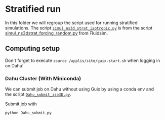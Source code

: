 # Stratified run 

In this folder we will regroup the script used for running stratified simulations. The script [`simul_ns3d_strat_isotropic.py`](./simul_ns3d_strat_isotropic.py) is from the script [simul_ns3dstrat_forcing_random.py](https://foss.heptapod.net/fluiddyn/fluidsim/-/blob/branch/default/doc/examples/simul_ns3dstrat_forcing_random.py) from Fluidsim.

## Computing setup 
Don't forget to execute `source /applis/site/guix-start.sh` when logging in on Dahu!

### Dahu Cluster (With Miniconda)
We can submit job on Dahu without using Guix by using a conda env and the script [`Dahu_submit_iso3D.py`](./Dahu_submit_iso3D.py). 

Submit job with
```sh
python Dahu_submit.py
```
